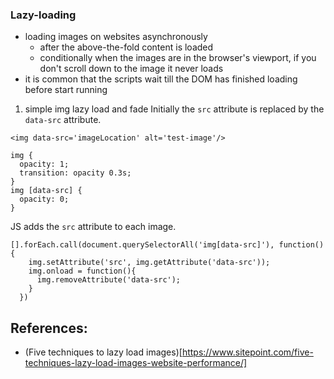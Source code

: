 ### Lazy-loading
- loading images on websites asynchronously
  - after the above-the-fold content is loaded
  - conditionally when the images are in the browser's viewport, if you don't scroll down to the image it never loads
- it is common that the scripts wait till the DOM has finished loading before start running
1. simple img lazy load and fade
Initially the ```src``` attribute is replaced by the ```data-src``` attribute.
```
<img data-src='imageLocation' alt='test-image'/>
```

```
img {
  opacity: 1;
  transition: opacity 0.3s;
}
img [data-src] {
  opacity: 0;
}
```
JS adds the ```src``` attribute to each image.
```
[].forEach.call(document.querySelectorAll('img[data-src]'), function(){
    img.setAttribute('src', img.getAttribute('data-src'));
    img.onload = function(){
      img.removeAttribute('data-src');
    }
  })
```


## References:
- (Five techniques to lazy load images)[https://www.sitepoint.com/five-techniques-lazy-load-images-website-performance/]
